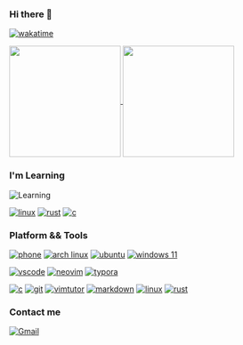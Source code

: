 ### Hi there 👋 

[![wakatime](https://wakatime.com/badge/user/e6f3d393-63ef-4414-8566-c4cc9b1c437e.svg?style=for-the-badge)](https://wakatime.com/@e6f3d393-63ef-4414-8566-c4cc9b1c437e)

<a href="https://github.com/WoodHolz">
  <img height=200 align="center" src="https://github-readme-stats.vercel.app/api?username=WoodHolz&show_icons=true&theme=transparent" />
</a>
<a href="https://github.com/Woodholz">
  <img height=200 align="center" src="https://github-readme-stats.vercel.app/api/top-langs?username=WoodHolz&layout=compact&langs_count=8&card_width=320&theme=transparent" />
</a>

### I'm Learning

![Learning](https://skillicons.dev/icons?i=linux,rust,c)

[![linux](https://img.shields.io/badge/-Linux-FCC624?style=flat-square&logo=Linux&logoColor=ffffff)](https://elixir.bootlin.com/linux/latest/source)
[![rust](https://img.shields.io/badge/-Rust-d07f4f?style=flat-square&logo=Rust&logoColor=ffffff)](https://www.rust-lang.org/)
[![c](https://img.shields.io/badge/-C-A8B9CC?style=flat-square&logo=c&logoColor=ffffff)](https://users.ece.cmu.edu/~eno/coding/CCodingStandard.html)

### Platform && Tools

[![phone](https://img.shields.io/badge/iPhone-SE2-292e33?style=flat-square&logo=apple&logoColor=ffffff)](https://www.apple.com/)
[![arch linux](https://img.shields.io/badge/OS-Arch%20Linux-1793D1?style=flat-square&logo=arch-linux&logoColor=ffffff)](https://www.archlinux.org/)
[![ubuntu](https://img.shields.io/badge/Ubuntu-22.04-E95420?style=flat-square&logo=Ubuntu&logoColor=ffffff)](https://ubuntu.com/)
[![windows 11](https://img.shields.io/badge/Windows-11-0078D4?style=flat-square&logo=Windows-11&logoColor=ffffff)](https://www.microsoft.com/)

[![vscode](https://img.shields.io/badge/Code%20Editor-VS%20Code-007ACC?style=flat-square&logo=Visual-Studio-Code&logoColor=ffffff)](https://code.visualstudio.com/)
[![neovim](https://img.shields.io/badge/Text%20Editor-Neovim-57A143?style=flat-square&logo=Neovim&logoColor=ffffff)](https://neovim.io/)
[![typora](https://img.shields.io/badge/Markdown%20Editor-Typora-000000?style=flat-square&logo=Markdown&logoColor=ffffff)](https://typora.io/)

[![c](https://img.shields.io/badge/-C-A8B9CC?style=flat-square&logo=c&logoColor=ffffff)](https://www.gnu.org/software/gnu-c-manual/gnu-c-manual.html)
[![git](https://img.shields.io/badge/-git-F05032?style=flat-square&logo=git&logoColor=ffffff)](https://git-scm.com/)
[![vimtutor](https://img.shields.io/badge/-Vim-019733?style=flat-square&logo=Vim&logoColor=ffffff)](http://www2.geog.ucl.ac.uk/~plewis/teaching/unix/vimtutor)
[![markdown](https://img.shields.io/badge/-Markdown-000000?style=flat-square&logo=Markdown&logoColor=ffffff)](https://markdown.com.cn/)
[![linux](https://img.shields.io/badge/-Linux-FCC624?style=flat-square&logo=Linux&logoColor=ffffff)](https://www.kernel.org/category/about.html)
[![rust](https://img.shields.io/badge/-Rust-d07f4f?style=flat-square&logo=Rust&logoColor=ffffff)](https://www.rust-lang.org/)

### Contact me

[![Gmail](https://img.shields.io/badge/Gmail-zhenhong030213@gmail.com-EA4335?style=flat-square&logo=Gmail&logoColor=ffffff)](https://mail.google.com/mail/)
